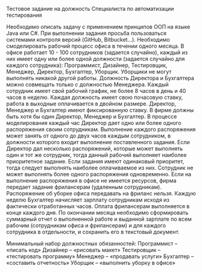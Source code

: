 Тестовое задание на должность Специалиста по автоматизации тестирования

Необходимо описать задачу с применением принципов ООП на языке Java или C#.
При выполнении задания просьба пользоваться системами контроля версий (GitHub, Bitbucket…).
Необходимо смоделировать рабочий процесс офиса в течении одного месяца.
В офисе работает 10 - 100 сотрудников (задается случайно), каждый из них имеет одну или более одной должности (задается случайно для каждого сотрудника): Программист, Дизайнер, Тестировщик, Менеджер, Директор, Бухгалтер, Уборщик. Уборщики не могут выполнять никакой другой работы. Должность Директора и Бухгалтера можно совмещать только с должностью Менеджера. 
Каждый сотрудник имеет свой рабочий график, не более 8 часов в день и 40 часов в неделю.
Каждая должность имеет свою почасовую ставку, работа в выходные оплачивается в двойном размере. Директор, Менеджер и Бухгалтер имеют фиксированную ставку.
В фирме должны быть хотя бы один Директор, Менеджер и Бухгалтер.
В процессе моделирования каждый час Директор дает одно или более одного распоряжения своим сотрудникам. Выполнение каждого распоряжения может занять от одного до двух часов каждым сотрудником, в должности которого входит выполнение поставленного задания. Если Директор дал несколько распоряжений, которые может выполнять один и тот же сотрудник, тогда данный рабочий выполняет наиболее приоритетное задание. Если задания имеют одинаковый приоритет, тогда следует выполнять наиболее оплачиваемое из них. Сотрудник не может выполнять более одного распоряжения одновременно.
Если на выполнение распоряжения в офисе не имеется ресурсов, фирма передает задание фрилансерам (удаленным сотрудникам). Распоряжение об уборке офиса передавать на фриланс нельзя.
Каждую неделю Бухгалтер начисляет зарплату сотрудникам исходя из фактически отработанных часов. Оплата фрилансерам выполняется в конце каждого дня.
По окончании месяца необходимо сформировать суммарный отчет о выполненной работе и выданной зарплате по всем рабочим (сотрудникам офиса и фрилансерам) и для каждого сотрудника в отдельности, и сохранить его в текстовый документ.

Минимальный набор должностных обязанностей:
Программист – «писать код»
Дизайнер – «рисовать макет»
Тестировщик – «тестировать программу»
Менеджер – «продавать услуги»
Бухгалтер – «составить отчетность»
Уборщик – «выполнить уборку в офисе»

